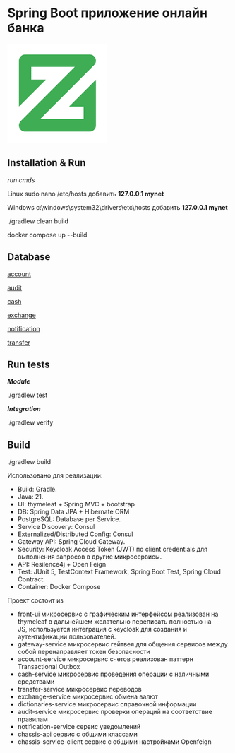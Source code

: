 # Spring Boot приложение онлайн банка
![logo.png](front-ui/src/main/resources/static/logo.png)

## Installation & Run
_run cmds_

Linux
sudo nano /etc/hosts
добавить
**127.0.0.1 mynet**

Windows
c:\windows\system32\drivers\etc\hosts
добавить
**127.0.0.1 mynet**

./gradlew clean build

docker compose up --build


## Database
[account](account-service/src/main/resources/db/changelog/init-data-account.xml)

[audit](audit-service/src/main/resources/db/changelog/init-storedata-rule.xml)

[cash](cash-service/src/main/resources/db/changelog/init-storedata-cash.xml)

[exchange](exchange-service/src/main/resources/db/changelog/init-storedata-exchange.xml)

[notification](notification-service/src/main/resources/db/changelog/init-storedata-notification.xml)

[transfer](transfer-service/src/main/resources/db/changelog/init-storedata-transfer.xml)



## Run tests
_**Module**_

./gradlew test

_**Integration**_

./gradlew verify

## Build
./gradlew build

Использовано для реализации:
* Build: Gradle.
* Java: 21.
* UI: thymeleaf + Spring MVC + bootstrap
* DB: Spring Data JPA + Hibernate ORM
* PostgreSQL: Database per Service.
* Service Discovery: Consul
* Externalized/Distributed Config: Consul
* Gateway API: Spring Cloud Gateway.
* Security: Keycloak Access Token (JWT) по client credentials для выполнения запросов в другие микросервисы.
* API: Resilence4j + Open Feign
* Test: JUnit 5, TestContext Framework, Spring Boot Test, Spring Cloud Contract.
* Container: Docker Compose

Проект состоит из
* front-ui микросервис с графическим интерфейсом реализован на thymeleaf в дальнейшем желательно переписать полностью на  
JS, используется интеграция c keycloak для создания и аутентификации пользователей.
* gateway-service микросервис гейтвея для общения сервисов между собой перенаправляет токен безопасности
* account-service микросервис счетов реализован паттерн Transactional Outbox
* cash-service микросервис проведения операции с наличными средствами
* transfer-service микросервис переводов
* exchange-service микросервис обмена валют
* dictionaries-service микросервис справочной информации
* audit-service микросервис проверки операций на соответствие правилам
* notification-service сервис уведомлений
* chassis-api сервис с общими классами
* chassis-service-client сервис с общими настройками Openfeign 